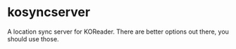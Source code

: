# kosyncserver
A location sync server for KOReader. There are better options out there, you should use those.
